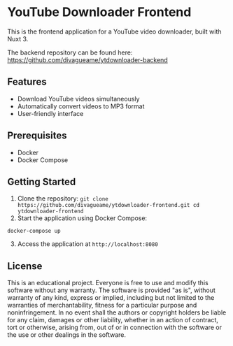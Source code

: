 # YouTube Downloader Frontend

This is the frontend application for a YouTube video downloader, built with Nuxt 3.

The backend repository can be found here:
https://github.com/divagueame/ytdownloader-backend

## Features

- Download YouTube videos simultaneously
- Automatically convert videos to MP3 format
- User-friendly interface

## Prerequisites

- Docker
- Docker Compose

## Getting Started

1. Clone the repository:
   `git clone https://github.com/divagueame/ytdownloader-frontend.git
cd ytdownloader-frontend`
2. Start the application using Docker Compose:

`docker-compose up`

3. Access the application at `http://localhost:8080`

## License

This is an educational project. Everyone is free to use and modify this software without any warranty. The software is provided "as is", without warranty of any kind, express or implied, including but not limited to the warranties of merchantability, fitness for a particular purpose and noninfringement. In no event shall the authors or copyright holders be liable for any claim, damages or other liability, whether in an action of contract, tort or otherwise, arising from, out of or in connection with the software or the use or other dealings in the software.
